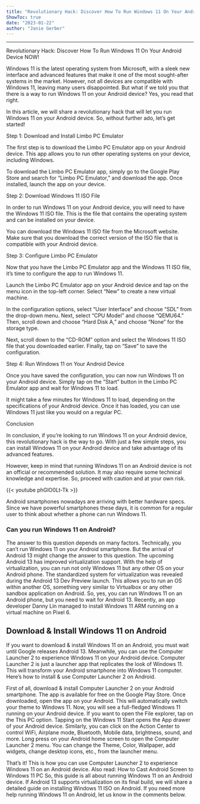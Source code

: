 ```yaml
---
title: "Revolutionary Hack: Discover How To Run Windows 11 On Your Android Device NOW!"
ShowToc: true 
date: "2023-01-22"
author: "Janie Gerber"
---
```

*****
Revolutionary Hack: Discover How To Run Windows 11 On Your Android Device NOW!

Windows 11 is the latest operating system from Microsoft, with a sleek new interface and advanced features that make it one of the most sought-after systems in the market. However, not all devices are compatible with Windows 11, leaving many users disappointed. But what if we told you that there is a way to run Windows 11 on your Android device? Yes, you read that right.

In this article, we will share a revolutionary hack that will let you run Windows 11 on your Android device. So, without further ado, let’s get started!

Step 1: Download and Install Limbo PC Emulator

The first step is to download the Limbo PC Emulator app on your Android device. This app allows you to run other operating systems on your device, including Windows.

To download the Limbo PC Emulator app, simply go to the Google Play Store and search for “Limbo PC Emulator,” and download the app. Once installed, launch the app on your device.

Step 2: Download Windows 11 ISO File

In order to run Windows 11 on your Android device, you will need to have the Windows 11 ISO file. This is the file that contains the operating system and can be installed on your device.

You can download the Windows 11 ISO file from the Microsoft website. Make sure that you download the correct version of the ISO file that is compatible with your Android device.

Step 3: Configure Limbo PC Emulator

Now that you have the Limbo PC Emulator app and the Windows 11 ISO file, it’s time to configure the app to run Windows 11.

Launch the Limbo PC Emulator app on your Android device and tap on the menu icon in the top-left corner. Select “New” to create a new virtual machine.

In the configuration options, select “User Interface” and choose “SDL” from the drop-down menu. Next, select “CPU Model” and choose “QEMU64.” Then, scroll down and choose “Hard Disk A,” and choose “None” for the storage type.

Next, scroll down to the “CD-ROM” option and select the Windows 11 ISO file that you downloaded earlier. Finally, tap on “Save” to save the configuration.

Step 4: Run Windows 11 on Your Android Device

Once you have saved the configuration, you can now run Windows 11 on your Android device. Simply tap on the “Start” button in the Limbo PC Emulator app and wait for Windows 11 to load.

It might take a few minutes for Windows 11 to load, depending on the specifications of your Android device. Once it has loaded, you can use Windows 11 just like you would on a regular PC.

Conclusion

In conclusion, if you’re looking to run Windows 11 on your Android device, this revolutionary hack is the way to go. With just a few simple steps, you can install Windows 11 on your Android device and take advantage of its advanced features.

However, keep in mind that running Windows 11 on an Android device is not an official or recommended solution. It may also require some technical knowledge and expertise. So, proceed with caution and at your own risk.

{{< youtube phGlO0Lt-Tk >}} 



Android smartphones nowadays are arriving with better hardware specs. Since we have powerful smartphones these days, it is common for a regular user to think about whether a phone can run Windows 11.

 
### Can you run Windows 11 on Android?


The answer to this question depends on many factors. Technically, you can’t run Windows 11 on your Android smartphone. But the arrival of Android 13 might change the answer to this question.
The upcoming Android 13 has improved virtualization support. With the help of virtualization, you can run not only Windows 11 but any other OS on your Android phone.
The standardized system for virtualization was revealed during the Android 13 Dev Preview launch. This allows you to run an OS within another OS, something very similar to Virtualbox or any other sandbox application on Android.
So, yes, you can run Windows 11 on an Android phone, but you need to wait for Android 13. Recently, an app developer Danny Lin managed to install Windows 11 ARM running on a virtual machine on Pixel 6.

 
## Download & Install Windows 11 on Android


If you want to download & install Windows 11 on an Android, you must wait until Google releases Android 13. Meanwhile, you can use the Computer Launcher 2 to experience Windows 11 on your Android device.
Computer Launcher 2 is just a launcher app that replicates the look of Windows 11. This will transform your Android smartphone into Windows 11 computer. Here’s how to install & use Computer Launcher 2 on Android.

 

First of all, download & install Computer Launcher 2 on your Android smartphone. The app is available for free on the Google Play Store.
Once downloaded, open the app on your Android. This will automatically switch your theme to Windows 11.
Now, you will see a full-fledged Windows 11 running on your Android device.
If you want to open the File explorer, tap on the This PC option.
Tapping on the Windows 11 Start opens the App drawer of your Android device.
Similarly, you can click on the Action Center to control WiFi, Airplane mode, Bluetooth, Mobile data, brightness, sound, and more.
Long press on your Android home screen to open the Computer Launcher 2 menu. You can change the Theme, Color, Wallpaper, add widgets, change desktop icons, etc., from the launcher menu.



That’s it! This is how you can use Computer Launcher 2 to experience Windows 11 on an Android device.
Also read: How to Cast Android Screen to Windows 11 PC
So, this guide is all about running Windows 11 on an Android device. If Android 13 supports virtualization on its final build, we will share a detailed guide on installing Windows 11 ISO on Android. If you need more help running Windows 11 on Android, let us know in the comments below.





